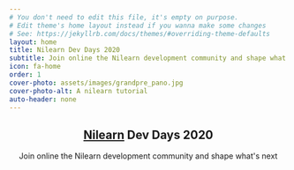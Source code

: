 ```yaml
---
# You don't need to edit this file, it's empty on purpose.
# Edit theme's home layout instead if you wanna make some changes
# See: https://jekyllrb.com/docs/themes/#overriding-theme-defaults
layout: home
title: Nilearn Dev Days 2020
subtitle: Join online the Nilearn development community and shape what's next 
icon: fa-home
order: 1
cover-photo: assets/images/grandpre_pano.jpg
cover-photo-alt: A nilearn tutorial
auto-header: none
---
```


<header>
  <h2 class="alt"><a href="http://http://nilearn.github.io/">Nilearn</a> Dev Days  2020</h2>
  <p>Join online the Nilearn development community and shape what's next</p>
</header>



